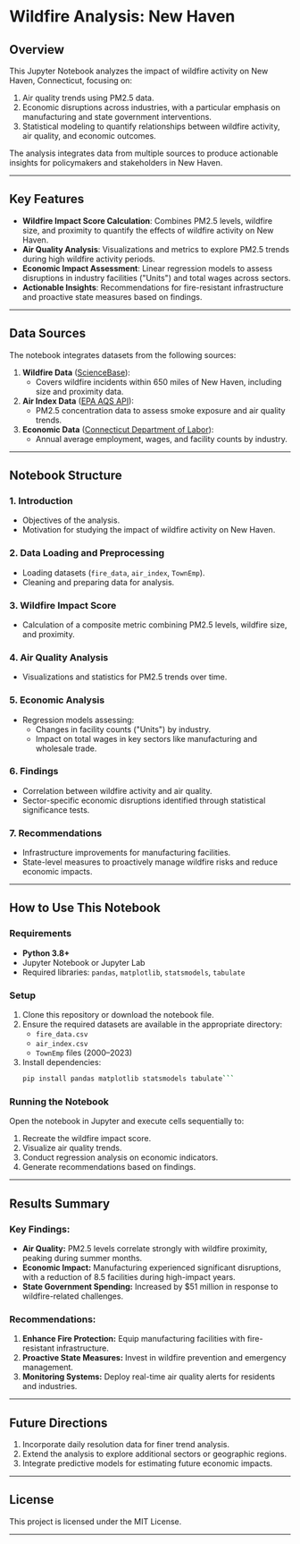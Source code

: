 # Wildfire Analysis: New Haven

## Overview
This Jupyter Notebook analyzes the impact of wildfire activity on New Haven, Connecticut, focusing on:
1. Air quality trends using PM2.5 data.
2. Economic disruptions across industries, with a particular emphasis on manufacturing and state government interventions.
3. Statistical modeling to quantify relationships between wildfire activity, air quality, and economic outcomes.

The analysis integrates data from multiple sources to produce actionable insights for policymakers and stakeholders in New Haven.

---

## Key Features
- **Wildfire Impact Score Calculation**: Combines PM2.5 levels, wildfire size, and proximity to quantify the effects of wildfire activity on New Haven.
- **Air Quality Analysis**: Visualizations and metrics to explore PM2.5 trends during high wildfire activity periods.
- **Economic Impact Assessment**: Linear regression models to assess disruptions in industry facilities ("Units") and total wages across sectors.
- **Actionable Insights**: Recommendations for fire-resistant infrastructure and proactive state measures based on findings.

---

## Data Sources
The notebook integrates datasets from the following sources:
1. **Wildfire Data** ([ScienceBase](https://www.sciencebase.gov/catalog/item/61aa537dd34eb622f699df81)):
   - Covers wildfire incidents within 650 miles of New Haven, including size and proximity data.
2. **Air Index Data** ([EPA AQS API](https://www.epa.gov/aqs)):
   - PM2.5 concentration data to assess smoke exposure and air quality trends.
3. **Economic Data** ([Connecticut Department of Labor](https://www1.ctdol.state.ct.us/lmi/202/202_annualaverage.asp)):
   - Annual average employment, wages, and facility counts by industry.

---

## Notebook Structure

### 1. **Introduction**
- Objectives of the analysis.
- Motivation for studying the impact of wildfire activity on New Haven.

### 2. **Data Loading and Preprocessing**
- Loading datasets (`fire_data`, `air_index`, `TownEmp`).
- Cleaning and preparing data for analysis.

### 3. **Wildfire Impact Score**
- Calculation of a composite metric combining PM2.5 levels, wildfire size, and proximity.

### 4. **Air Quality Analysis**
- Visualizations and statistics for PM2.5 trends over time.

### 5. **Economic Analysis**
- Regression models assessing:
  - Changes in facility counts ("Units") by industry.
  - Impact on total wages in key sectors like manufacturing and wholesale trade.

### 6. **Findings**
- Correlation between wildfire activity and air quality.
- Sector-specific economic disruptions identified through statistical significance tests.

### 7. **Recommendations**
- Infrastructure improvements for manufacturing facilities.
- State-level measures to proactively manage wildfire risks and reduce economic impacts.

---

## How to Use This Notebook

### Requirements
- **Python 3.8+**
- Jupyter Notebook or Jupyter Lab
- Required libraries: `pandas`, `matplotlib`, `statsmodels`, `tabulate`

### Setup
1. Clone this repository or download the notebook file.
2. Ensure the required datasets are available in the appropriate directory:
   - `fire_data.csv`
   - `air_index.csv`
   - `TownEmp` files (2000–2023)
3. Install dependencies:
   ```bash
   pip install pandas matplotlib statsmodels tabulate```

### Running the Notebook
Open the notebook in Jupyter and execute cells sequentially to:
1. Recreate the wildfire impact score.
2. Visualize air quality trends.
3. Conduct regression analysis on economic indicators.
4. Generate recommendations based on findings.

---

## Results Summary
### Key Findings:
- **Air Quality:** PM2.5 levels correlate strongly with wildfire proximity, peaking during summer months.
- **Economic Impact:** Manufacturing experienced significant disruptions, with a reduction of 8.5 facilities during high-impact years.
- **State Government Spending:** Increased by $51 million in response to wildfire-related challenges.

### Recommendations:
1. **Enhance Fire Protection:** Equip manufacturing facilities with fire-resistant infrastructure.
2. **Proactive State Measures:** Invest in wildfire prevention and emergency management.
3. **Monitoring Systems:** Deploy real-time air quality alerts for residents and industries.

---

## Future Directions
1. Incorporate daily resolution data for finer trend analysis.
2. Extend the analysis to explore additional sectors or geographic regions.
3. Integrate predictive models for estimating future economic impacts.

---

## License
This project is licensed under the MIT License.

---
